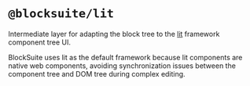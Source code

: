 # `@blocksuite/lit`

Intermediate layer for adapting the block tree to the [lit](https://lit.dev/) framework component tree UI.

BlockSuite uses lit as the default framework because lit components are native web components, avoiding synchronization issues between the component tree and DOM tree during complex editing.
